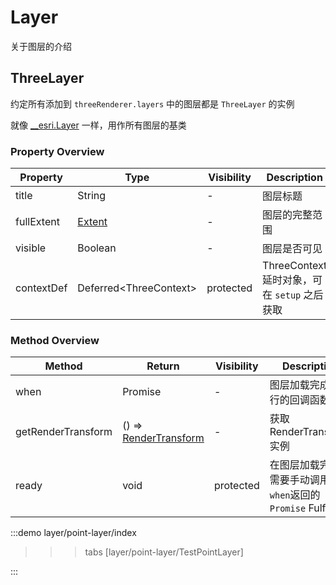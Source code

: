 # Layer

关于图层的介绍

## ThreeLayer

约定所有添加到 `threeRenderer.layers` 中的图层都是 `ThreeLayer` 的实例

就像 [__esri.Layer](https://developers.arcgis.com/javascript/latest/api-reference/esri-layers-Layer.html#properties-summary) 一样，用作所有图层的基类

### Property Overview
| Property | Type | Visibility | Description |
| --- | --- | --- | --- |
| title | String | - | 图层标题 |
| fullExtent | [Extent](https://developers.arcgis.com/javascript/latest/api-reference/esri-geometry-Extent.html) | - | 图层的完整范围 |
| visible | Boolean | - | 图层是否可见 |
| contextDef | Deferred\<ThreeContext\> | protected | ThreeContext 延时对象，可在 `setup` 之后获取 |


### Method Overview
| Method | Return | Visibility | Description |
| --- | --- | --- | --- |
| when | Promise | - | 图层加载完成后执行的回调函数 |
| getRenderTransform | () => [RenderTransform](../transform/+Page.md) | - | 获取RenderTransform 实例 |
| ready | void | protected | 在图层加载完成后需要手动调用, 使 `when`返回的 `Promise` Fulfilled  |


:::demo 
layer/point-layer/index
>>>tabs
[layer/point-layer/TestPointLayer]
>>>
:::



<!-- :::demo
layer/accessor/index
::: -->
